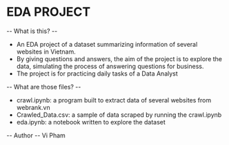 # EDA PROJECT
-- What is this? --
- An EDA project of a dataset summarizing information of several websites in Vietnam.
- By giving questions and answers, the aim of the project is to explore the data, simulating the process of answering questions for business.
- The project is for practicing daily tasks of a Data Analyst


-- What are those files? -- 
- crawl.ipynb: a program built to extract data of several websites from webrank.vn
- Crawled_Data.csv: a sample of data scraped by running the crawl.ipynb
- eda.ipynb: a notebook written to explore the dataset


-- Author -- 
Vi Pham
